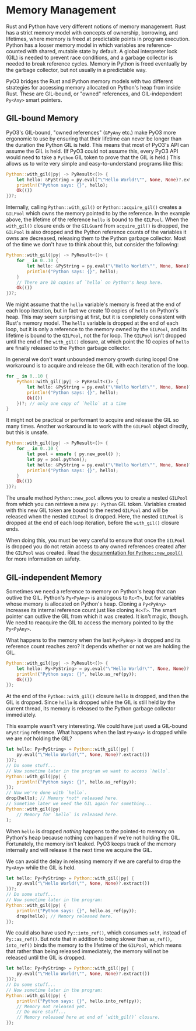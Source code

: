 # Memory Management

Rust and Python have very different notions of memory management.  Rust has
a strict memory model with concepts of ownership, borrowing, and lifetimes,
where memory is freed at predictable points in program execution.  Python has
a looser memory model in which variables are reference-counted with shared,
mutable state by default. A global interpreter lock (GIL) is needed to prevent
race conditions, and a garbage collector is needed to break reference cycles.
Memory in Python is freed eventually by the garbage collector, but not usually
in a predictable way.

PyO3 bridges the Rust and Python memory models with two different strategies for
accessing memory allocated on Python's heap from inside Rust.  These are
GIL-bound, or "owned" references, and GIL-independent `Py<Any>` smart pointers.

## GIL-bound Memory

PyO3's GIL-bound, "owned references" (`&PyAny` etc.) make PyO3 more ergonomic to
use by ensuring that their lifetime can never be longer than the duration the
Python GIL is held.  This means that most of PyO3's API can assume the GIL is
held. (If PyO3 could not assume this, every PyO3 API would need to take a
`Python` GIL token to prove that the GIL is held.)  This allows us to write
very simple and easy-to-understand programs like this:

```rust
Python::with_gil(|py| -> PyResult<()> {
    let hello: &PyString = py.eval("\"Hello World!\"", None, None)?.extract()?;
    println!("Python says: {}", hello);
    Ok(())
})?;
```

Internally, calling `Python::with_gil()` or `Python::acquire_gil()` creates a
`GILPool` which owns the memory pointed to by the reference.  In the example
above, the lifetime of the reference `hello` is bound to the `GILPool`.  When
the `with_gil()` closure ends or the `GILGuard` from `acquire_gil()` is dropped,
the `GILPool` is also dropped and the Python reference counts of the variables
it owns are decreased, releasing them to the Python garbage collector.  Most
of the time we don't have to think about this, but consider the following:

```rust
Python::with_gil(|py| -> PyResult<()> {
    for _ in 0..10 {
        let hello: &PyString = py.eval("\"Hello World!\"", None, None)?.extract()?;
        println!("Python says: {}", hello);
    }
    // There are 10 copies of `hello` on Python's heap here.
    Ok(())
})?;
```

We might assume that the `hello` variable's memory is freed at the end of each
loop iteration, but in fact we create 10 copies of `hello` on Python's heap.
This may seem surprising at first, but it is completely consistent with Rust's
memory model.  The `hello` variable is dropped at the end of each loop, but it
is only a reference to the memory owned by the `GILPool`, and its lifetime is
bound to the `GILPool`, not the for loop.  The `GILPool` isn't dropped until
the end of the `with_gil()` closure, at which point the 10 copies of `hello`
are finally released to the Python garbage collector.

In general we don't want unbounded memory growth during loops!  One workaround
is to acquire and release the GIL with each iteration of the loop.

```rust
for _ in 0..10 {
    Python::with_gil(|py| -> PyResult<()> {
        let hello: &PyString = py.eval("\"Hello World!\"", None, None)?.extract()?;
        println!("Python says: {}", hello);
        Ok(())
    })?; // only one copy of `hello` at a time
}
```

It might not be practical or performant to acquire and release the GIL so many
times.  Another workaround is to work with the `GILPool` object directly, but
this is unsafe.

```rust
Python::with_gil(|py| -> PyResult<()> {
    for _ in 0..10 {
        let pool = unsafe { py.new_pool() };
        let py = pool.python();
        let hello: &PyString = py.eval("\"Hello World!\"", None, None)?.extract()?;
        println!("Python says: {}", hello);
    }
    Ok(())
})?;
```

The unsafe method `Python::new_pool` allows you to create a nested `GILPool`
from which you can retrieve a new `py: Python` GIL token.  Variables created
with this new GIL token are bound to the nested `GILPool` and will be released
when the nested `GILPool` is dropped.  Here, the nested `GILPool` is dropped
at the end of each loop iteration, before the `with_gil()` closure ends.

When doing this, you must be very careful to ensure that once the `GILPool` is
dropped you do not retain access to any owned references created after the
`GILPool` was created.  Read the
[documentation for `Python::new_pool()`]({{#PYO3_DOCS_URL}}/pyo3/prelude/struct.Python.html#method.new_pool)
for more information on safety.

## GIL-independent Memory

Sometimes we need a reference to memory on Python's heap that can outlive the
GIL.  Python's `Py<PyAny>` is analogous to `Rc<T>`, but for variables whose
memory is allocated on Python's heap.  Cloning a `Py<PyAny>` increases its
internal reference count just like cloning `Rc<T>`.  The smart pointer can
outlive the GIL from which it was created.  It isn't magic, though.  We need to
reacquire the GIL to access the memory pointed to by the `Py<PyAny>`.

What happens to the memory when the last `Py<PyAny>` is dropped and its
reference count reaches zero?  It depends whether or not we are holding the GIL.

```rust
Python::with_gil(|py| -> PyResult<()> {
    let hello: Py<PyString> = py.eval("\"Hello World!\"", None, None)?.extract())?;
    println!("Python says: {}", hello.as_ref(py));
    Ok(())
});
```

At the end of the `Python::with_gil()` closure `hello` is dropped, and then the
GIL is dropped.  Since `hello` is dropped while the GIL is still held by the
current thread, its memory is released to the Python garbage collector
immediately.

This example wasn't very interesting.  We could have just used a GIL-bound
`&PyString` reference.  What happens when the last `Py<Any>` is dropped while
we are *not* holding the GIL?

```rust
let hello: Py<PyString> = Python::with_gil(|py| {
    py.eval("\"Hello World!\"", None, None)?.extract())
})?;
// Do some stuff...
// Now sometime later in the program we want to access `hello`.
Python::with_gil(|py| {
    println!("Python says: {}", hello.as_ref(py));
});
// Now we're done with `hello`.
drop(hello); // Memory *not* released here.
// Sometime later we need the GIL again for something...
Python::with_gil(|py|
    // Memory for `hello` is released here.
);
```

When `hello` is dropped *nothing* happens to the pointed-to memory on Python's
heap because nothing _can_ happen if we're not holding the GIL.  Fortunately,
the memory isn't leaked.  PyO3 keeps track of the memory internally and will
release it the next time we acquire the GIL.

We can avoid the delay in releasing memory if we are careful to drop the
`Py<Any>` while the GIL is held.

```rust
let hello: Py<PyString> = Python::with_gil(|py| {
    py.eval("\"Hello World!\"", None, None)?.extract())
})?;
// Do some stuff...
// Now sometime later in the program:
Python::with_gil(|py| {
    println!("Python says: {}", hello.as_ref(py));
    drop(hello); // Memory released here.
});
```

We could also have used `Py::into_ref()`, which consumes `self`, instead of
`Py::as_ref()`.  But note that in addition to being slower than `as_ref()`,
`into_ref()` binds the memory to the lifetime of the `GILPool`, which means
that rather than being released immediately, the memory will not be released
until the GIL is dropped.

```rust
let hello: Py<PyString> = Python::with_gil(|py| {
    py.eval("\"Hello World!\"", None, None)?.extract())
})?;
// Do some stuff...
// Now sometime later in the program:
Python::with_gil(|py| {
    println!("Python says: {}", hello.into_ref(py));
    // Memory not released yet.
    // Do more stuff...
    // Memory released here at end of `with_gil()` closure.
});
```
